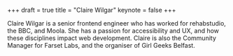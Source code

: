 +++
draft = true
title = "Claire Wilgar"
keynote = false
+++

Claire Wilgar is a senior frontend engineer who has worked for rehabstudio, the BBC, and Moola. She has a passion for accessibility and UX, and how these disciplines impact web development. Claire is also the Community Manager for Farset Labs, and the organiser of Girl Geeks Belfast.